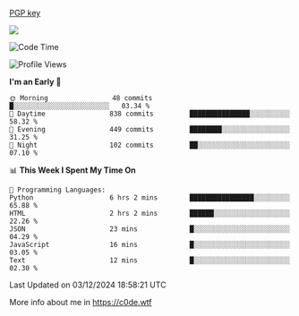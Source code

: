 [PGP key](https://c0de.wtf/urwq.asc)

<a href="https://wakatime.com"><img src="https://wakatime.com/share/@c0dezin/b7f18a7c-ab3a-40b8-8bc7-b1b7bf71f1d6.svg" /></a>

<!--START_SECTION:waka-->
![Code Time](http://img.shields.io/badge/Code%20Time-153%20hrs%2037%20mins-blue)

![Profile Views](http://img.shields.io/badge/Profile%20Views-0-blue)

**I'm an Early 🐤** 

```text
🌞 Morning                48 commits          █░░░░░░░░░░░░░░░░░░░░░░░░   03.34 % 
🌆 Daytime                838 commits         ███████████████░░░░░░░░░░   58.32 % 
🌃 Evening                449 commits         ████████░░░░░░░░░░░░░░░░░   31.25 % 
🌙 Night                  102 commits         ██░░░░░░░░░░░░░░░░░░░░░░░   07.10 % 
```


📊 **This Week I Spent My Time On** 

```text
💬 Programming Languages: 
Python                   6 hrs 2 mins        ████████████████░░░░░░░░░   65.88 % 
HTML                     2 hrs 2 mins        ██████░░░░░░░░░░░░░░░░░░░   22.26 % 
JSON                     23 mins             █░░░░░░░░░░░░░░░░░░░░░░░░   04.29 % 
JavaScript               16 mins             █░░░░░░░░░░░░░░░░░░░░░░░░   03.05 % 
Text                     12 mins             █░░░░░░░░░░░░░░░░░░░░░░░░   02.30 % 
```


 Last Updated on 03/12/2024 18:58:21 UTC
<!--END_SECTION:waka-->

More info about me in https://c0de.wtf
